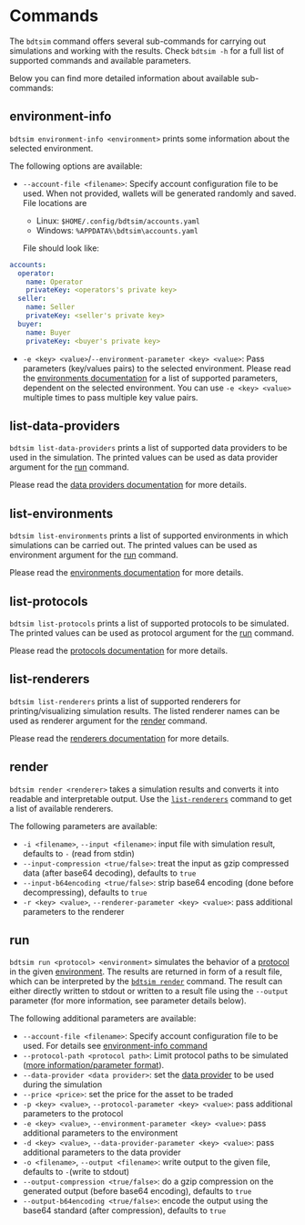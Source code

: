 # Commands

The `bdtsim` command offers several sub-commands for carrying out simulations and working with the results.
Check `bdtsim -h` for a full list of supported commands and available parameters.

Below you can find more detailed information about available sub-commands:


## environment-info

`bdtsim environment-info <environment>` prints some information about the selected environment.

The following options are available:

  * `--account-file <filename>`: Specify account configuration file to be used.
    When not provided, wallets will be generated randomly and saved. File locations are

    * Linux: `$HOME/.config/bdtsim/accounts.yaml`
    * Windows: `%APPDATA%\bdtsim\accounts.yaml`

    File should look like:
```yaml
accounts:
  operator:
    name: Operator
    privateKey: <operators's private key>
  seller:
    name: Seller
    privateKey: <seller's private key>
  buyer:
    name: Buyer
    privateKey: <buyer's private key>
```
  * `-e <key> <value>`/`--environment-parameter <key> <value>`: Pass parameters (key/values pairs) to the selected environment.
    Please read the [environments documentation](environments.md) for a list of supported parameters, dependent on the selected environment.
    You can use `-e <key> <value>` multiple times to pass multiple key value pairs.


## list-data-providers

`bdtsim list-data-providers` prints a list of supported data providers to be used in the simulation.
The printed values can be used as data provider argument for the [run](#run) command.

Please read the [data providers documentation](data_providers.md) for more details.


## list-environments

`bdtsim list-environments` prints a list of supported environments in which simulations can be carried out.
The printed values can be used as environment argument for the [run](#run) command.

Please read the [environments documentation](environments.md) for more details.


## list-protocols

`bdtsim list-protocols` prints a list of supported protocols to be simulated.
The printed values can be used as protocol argument for the [run](#run) command.

Please read the [protocols documentation](protocols.md) for more details.


## list-renderers

`bdtsim list-renderers` prints a list of supported renderers for printing/visualizing simulation results.
The listed renderer names can be used as renderer argument for the [render](#render) command.

Please read the [renderers documentation](renderer.md) for more details.


## render

`bdtsim render <renderer>` takes a simulation results and converts it into readable and interpretable output.
Use the [`list-renderers`](#list-renderers) command to get a list of available renderers.

The following parameters are available:

  * `-i <filename>`, `--input <filename>`: input file with simulation result, defaults to `-` (read from stdin)
  * `--input-compression <true/false>`: treat the input as gzip compressed data (after base64 decoding), defaults to `true`
  * `--input-b64encoding <true/false>`: strip base64 encoding (done before decompressing), defaults to `true`
  * `-r <key> <value>`, `--renderer-parameter <key> <value>`: pass additional parameters to the renderer


## run

`bdtsim run <protocol> <environment>` simulates the behavior of a [protocol](protocols.md) in the given
[environment](environments.md).
The results are returned in form of a result file, which can be interpreted by the [`bdtsim render`](#render) command.
The result can either directly written to stdout or written to a result file using the `--output` parameter
(for more information, see parameter details below).

The following additional parameters are available:

  * `--account-file <filename>`: Specify account configuration file to be used.
    For details see [environment-info command](#environment-info)
  * `--protocol-path <protocol path>`: Limit protocol paths to be simulated
    ([more information/parameter format](commands_run_protocol_path.md)).
  * `--data-provider <data provider>`: set the [data provider](data_providers.md) to be used during the simulation
  * `--price <price>`: set the price for the asset to be traded
  * `-p <key> <value>`, `--protocol-parameter <key> <value>`: pass additional parameters to the protocol
  * `-e <key> <value>`, `--environment-parameter <key> <value>`: pass additional parameters to the environment
  * `-d <key> <value>`, `--data-provider-parameter <key> <value>`: pass additional parameters to the data provider
  * `-o <filename>`, `--output <filename>`: write output to the given file, defaults to `-`(write to stdout)
  * `--output-compression <true/false>`: do a gzip compression on the generated output (before base64 encoding), defaults to `true`
  * `--output-b64encoding <true/false>`: encode the output using the base64 standard (after compression), defaults to `true`
